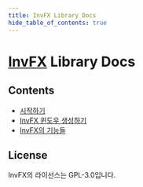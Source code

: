 ```yaml
---
title: InvFX Library Docs
hide_table_of_contents: true
---
```


# [InvFX](https://github.com/monun/InvFX/) Library Docs

## Contents

- [시작하기](0-getting-started.mdx)
- [InvFX 윈도우 생성하기](1-inventory-creation.md)
- [InvFX의 기능들](2-InvFX.md)

## License
InvFX의 라이선스는 GPL-3.0입니다.